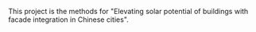 This project is the methods for "Elevating solar potential of buildings with facade integration in Chinese cities".
